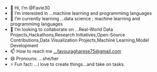 - 👋 Hi, I’m @Favie30
- 👀 I’m interested in ...machine learning and programmimg languages
- 🌱 I’m currently learning ...data science ; machine learning and programmimg languages
- 💞️ I’m looking to collaborate on ...Real-World Data Projects,Hackathons,Research Initiatives,Open-Source Contributions,Data Visualization Projects,Machine Learning,Model Development
- 📫 How to reach me ...favouragharese75@gmail.com
- 😄 Pronouns: ...she/her
- ⚡ Fun fact: ...i love to create things...and take on tasks.

<!---
Favie30/Favie30 is a ✨ special ✨ repository because its `README.md` (this file) appears on your GitHub profile.
You can click the Preview link to take a look at your changes.
--->
